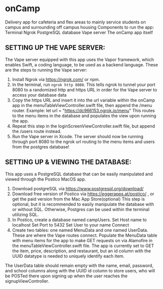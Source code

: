 # onCamp
Delivery app for cafeteria and flex areas to mainly service students on campus and surrounding off campus housing
Components to run the app:
Terminal
Ngrok
PostgreSQL database
Vape server
The onCamp app itself

## SETTING UP THE VAPE SERVER:
The Vape server equipped with this app uses the Vapor framework, which enables Swift, a coding language, to be used as a backend language. These are the steps to running the Vape server:
1.	Install Ngrok via https://ngrok.com/ or npm. 
2.	In the terminal, run `ngrok http 8080`.
This tells ngrok to tunnel your port 8080 to a randomized http and https URL in order for the Vape server to access your database data
3.	Copy the https URL and insert it into the url variable within the onCamp app in the menuTableViewController.swift file, then append the /menu router.
Example: let url = "https://dc966153.ngrok.io/menu"
This routes to the menu items in the database and populates the view upon running the app.
4.	Repeat this step in the loginScreenViewController.swift file, but append the /users route instead.
5.	Run the Vape server in Xcode. The server should now be running through port 8080 to the ngrok url routing to the menu items and users from the postgres database!


## SETTING UP & VIEWING THE DATABASE:
This app uses a PostgreSQL database that can be easily manipulated and viewed through the Postico MacOS app. 
1.	Download postgreSQL via https://www.postgresql.org/download/ 
2.	Download free version of Postico via https://eggerapps.at/postico/ , or get the paid version from the Mac App Store(optional)
This step is optional, but it is recommended to easily manipulate the database with or without SQL. Otherwise, Postgres can be used within the terminal utilizing SQL.
3.	In Postico, create a database named campUsers. 
Set Host name to localhost
Set Port to 5432
Set User to your name
Connect
4.	Create two tables: one named MenuData and one named UserData. These are where the Vape routes connect. Populate the MenuData table with menu items for the app to make GET requests on via Alamofire in the menuTableViewController.swift file.
The app is currently set to GET the item, price, description, and restaurant, but an id column with the UUID datatype is needed to uniquely identify each item.

The UserData table should remain empty with the name, email, password, and school columns along with the UUID id column to store users, who will be POSTed there upon signing up when the user reaches the signupViewController.
